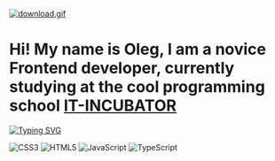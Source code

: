 [![download.gif](https://i.postimg.cc/JzySkX8k/download.gif)](https://github.com/ArefevOleg)

# Hi! My name is Oleg, I am a novice Frontend developer, currently studying at the cool programming school [IT-INCUBATOR](https://it-incubator.io/)

[![Typing SVG](https://readme-typing-svg.herokuapp.com?color=%2336BCF7&lines=HI!+My+name+is+Oleg,+i+am+novice+Frontend+developer,+currently+studying+at+the+cool+programming+school)](https://git.io/typing-svg)

![CSS3](https://img.shields.io/badge/css3-%231572B6.svg?style=for-the-badge&logo=css3&logoColor=white)
![HTML5](https://img.shields.io/badge/html5-%23E34F26.svg?style=for-the-badge&logo=html5&logoColor=white)
![JavaScript](https://img.shields.io/badge/javascript-%23323330.svg?style=for-the-badge&logo=javascript&logoColor=%23F7DF1E)
![TypeScript](https://img.shields.io/badge/typescript-%23007ACC.svg?style=for-the-badge&logo=typescript&logoColor=white)


